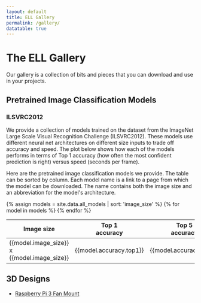 ```yaml
---
layout: default
title: ELL Gallery
permalink: /gallery/
datatable: true
---
```


# The ELL Gallery

Our gallery is a collection of bits and pieces that you can download and use in your projects. 

## Pretrained Image Classification Models

### ILSVRC2012

We provide a collection of models trained on the dataset from the
ImageNet Large Scale Visual Recognition Challenge (ILSVRC2012). These
models use different neural net architectures on different size inputs
to trade off accuracy and speed. The plot below shows how each of the
models performs in terms of Top 1 accuracy (how often the most
confident prediction is right) versus speed (seconds per
frame).

<div id='plot'></div>
<script>
var spec = {
  "$schema": "https://vega.github.io/schema/vega-lite/v2.json",
  "description": "A plot of accuracy versus performance",
  "width": 500, "height": 500,
  "data": {"values": {{site.data.all_models | jsonify}} },
  "mark": {"type":"point", "filled":true},
  "encoding": {
    "x": {"field": "secs_per_frame.pi3", "type": "quantitative", "axis": {"title": "Seconds per frame"} },
    "y": {"field": "accuracy.top1", "type": "quantitative", "axis": {"title": "Top 1 accuracy"}},
    "color": {"field": "image_size", "type": "nominal", "legend": {"title": "Image Size"} },
    "shape": {"field": "image_size", "type": "nominal"},
    "tooltip": {"field": "directory", "type": "ordinal"},
    "size": {"value": 100}
  }
}
vegaEmbed("#plot", spec, {actions:false})
</script>

Here are the pretrained image classification models we provide. The
table can be sorted by column. Each model name is a link to a page
from which the model can be downloaded. The name contains both the
image size and an abbreviation for the model's architecture.

<table class="table table-striped table-bordered table-auto datatable">
<thead>
<tr>
  <th>Image size</th>
  <th>Top 1<br>accuracy</th>
  <th>Top 5<br>accuracy</th>
  <th>Sec/frame<br>on a Pi3</th>
  <th>Model name</th>
</tr>
</thead>
{% assign models = site.data.all_models | sort: 'image_size' %}
{% for model in models %}
  <tr>
    <td>{{model.image_size}} x {{model.image_size}}</td>
    <td style="text-align: right">{{model.accuracy.top1}}</td>
    <td style="text-align: right">{{model.accuracy.top5}}</td>
    <td style="text-align: right">{{model.secs_per_frame.pi3}}</td>
    <td><a href="/ELL/gallery/ILSVRC2012/{{model.directory}}.html">{{model.directory}}</a></td>
  </tr>
{% endfor %}
</table>

## 3D Designs

* [Raspberry Pi 3 Fan Mount](/ELL/gallery/Raspberry-Pi-3-Fan-Mount)
